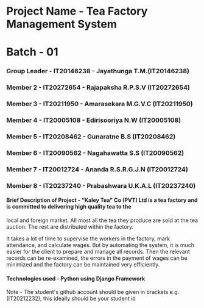 # Project Name - Tea Factory Management System
# Batch - 01
### Group Leader - IT20146238 - Jayathunga T.M.(IT20146238)
### Member 2 - IT20272654 - Rajapaksha R.P.S.V (IT20272654)
### Member 3 - IT20211950 - Amarasekara M.G.V.C (IT20211950)
### Member 4 - IT20005108 - Edirisooriya N.W (IT20005108)
### Member 5 - IT20208462 - Gunaratne B.S (IT20208462)
### Member 6 - IT20090562 - Nagahawatta S.S (IT20090562)
### Member 7 - IT20012724 - Ananda R.S.R.G.J.N (IT20012724)
### Member 8 - IT20237240 - Prabashwara U.K.A.L (IT20237240)

#### Brief Description of Project - “Kaley Tea" Co (PVT) Ltd is a tea factory and is committed to delivering high quality tea to the 
local and foreign market. All most all the tea they produce are sold at the tea auction. The rest are distributed within the factory.

It takes a lot of time to supervise the workers in the factory, mark attendance, and calculate wages. But by automating the system, it is much easier for the client to prepare 
and manage all records. Then the relevant records can be re-examined, the errors in the payment of wages can be minimized and the factory can be maintained very efficiently.

#### Technologies used - Python using Django Framework

Note - The student's github account should be given in brackets e.g. (IT20212232), this ideally should be your student id 

